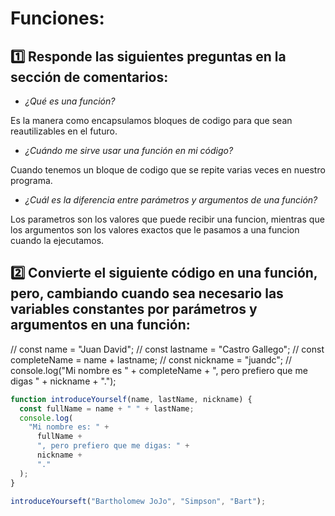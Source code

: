 # Funciones:

## 1️⃣ Responde las siguientes preguntas en la sección de comentarios:

- _¿Qué es una función?_

Es la manera como encapsulamos bloques de codigo para que sean reautilizables en el futuro.

- _¿Cuándo me sirve usar una función en mi código?_

Cuando tenemos un bloque de codigo que se repite varias veces en nuestro programa.

- _¿Cuál es la diferencia entre parámetros y argumentos de una función?_

Los parametros son los valores que puede recibir una funcion, mientras que los argumentos son los
valores exactos que le pasamos a una funcion cuando la ejecutamos.

## 2️⃣ Convierte el siguiente código en una función, pero, cambiando cuando sea necesario las variables constantes por parámetros y argumentos en una función:

// const name = "Juan David";
// const lastname = "Castro Gallego";
// const completeName = name + lastname;
// const nickname = "juandc";
// console.log("Mi nombre es " + completeName + ", pero prefiero que me digas " + nickname + ".");

```javascript
function introduceYourself(name, lastName, nickname) {
  const fullName = name + " " + lastName;
  console.log(
    "Mi nombre es: " +
      fullName +
      ", pero prefiero que me digas: " +
      nickname +
      "."
  );
}

introduceYourseft("Bartholomew JoJo", "Simpson", "Bart");
```
